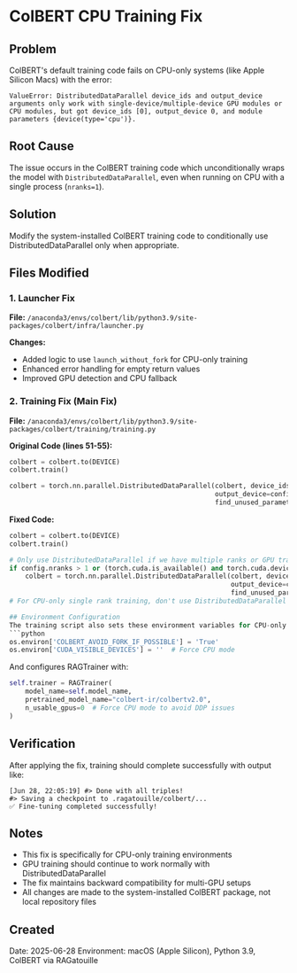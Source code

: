 # ColBERT CPU Training Fix

## Problem
ColBERT's default training code fails on CPU-only systems (like Apple Silicon Macs) with the error:
```
ValueError: DistributedDataParallel device_ids and output_device arguments only work with single-device/multiple-device GPU modules or CPU modules, but got device_ids [0], output_device 0, and module parameters {device(type='cpu')}.
```

## Root Cause
The issue occurs in the ColBERT training code which unconditionally wraps the model with `DistributedDataParallel`, even when running on CPU with a single process (`nranks=1`).

## Solution
Modify the system-installed ColBERT training code to conditionally use DistributedDataParallel only when appropriate.

## Files Modified

### 1. Launcher Fix
**File:** `/anaconda3/envs/colbert/lib/python3.9/site-packages/colbert/infra/launcher.py`

**Changes:**
- Added logic to use `launch_without_fork` for CPU-only training
- Enhanced error handling for empty return values
- Improved GPU detection and CPU fallback

### 2. Training Fix (Main Fix)
**File:** `/anaconda3/envs/colbert/lib/python3.9/site-packages/colbert/training/training.py`

**Original Code (lines 51-55):**
```python
colbert = colbert.to(DEVICE)
colbert.train()

colbert = torch.nn.parallel.DistributedDataParallel(colbert, device_ids=[config.rank],
                                                    output_device=config.rank,
                                                    find_unused_parameters=True)
```

**Fixed Code:**
```python
colbert = colbert.to(DEVICE)
colbert.train()

# Only use DistributedDataParallel if we have multiple ranks or GPU training
if config.nranks > 1 or (torch.cuda.is_available() and torch.cuda.device_count() > 0 and DEVICE.type == 'cuda'):
    colbert = torch.nn.parallel.DistributedDataParallel(colbert, device_ids=[config.rank],
                                                        output_device=config.rank,
                                                        find_unused_parameters=True)
# For CPU-only single rank training, don't use DistributedDataParallel

## Environment Configuration
The training script also sets these environment variables for CPU-only training:
```python
os.environ['COLBERT_AVOID_FORK_IF_POSSIBLE'] = 'True'
os.environ['CUDA_VISIBLE_DEVICES'] = ''  # Force CPU mode
```

And configures RAGTrainer with:
```python
self.trainer = RAGTrainer(
    model_name=self.model_name,
    pretrained_model_name="colbert-ir/colbertv2.0",
    n_usable_gpus=0  # Force CPU mode to avoid DDP issues
)
```

## Verification
After applying the fix, training should complete successfully with output like:
```
[Jun 28, 22:05:19] #> Done with all triples!
#> Saving a checkpoint to .ragatouille/colbert/...
✅ Fine-tuning completed successfully!
```

## Notes
- This fix is specifically for CPU-only training environments
- GPU training should continue to work normally with DistributedDataParallel
- The fix maintains backward compatibility for multi-GPU setups
- All changes are made to the system-installed ColBERT package, not local repository files

## Created
Date: 2025-06-28
Environment: macOS (Apple Silicon), Python 3.9, ColBERT via RAGatouille 
